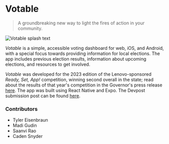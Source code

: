 # Votable
> A groundbreaking new way to light the fires of action in your community.

![Votable splash text](https://cdn.discordapp.com/attachments/1068979956790603826/1097690349067063367/background_logo.png?ex=66b2208d&is=66b0cf0d&hm=21ea39e059fed1ed03c91e878b85eebba10fc18a67040a738b9dd43c48318819&)

*Votable* is a simple, accessible voting dashboard for web, iOS, and Android, with a special focus towards providing information for local elections. The app includes previous election results, information about upcoming elections, and resources to get involved.

*Votable* was developed for the 2023 edition of the Lenovo-sponsored *Ready, Set, App!* competition, winning second overall in the state; read about the results of that year's competition in the Governor's press release [here](https://governor.nc.gov/news/press-releases/2023/07/18/north-carolina-high-school-students-win-ready-set-app-development-competition). The app was built using React Native and Expo. The Devpost submission post can be found [here](https://devpost.com/software/votable). 

### Contributors
* Tyler Eisenbraun
* Madi Gudin
* Saanvi Rao
* Caden Snyder
